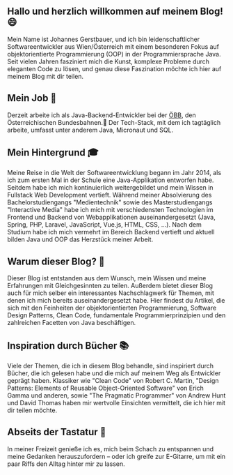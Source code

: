 ## Hallo und herzlich willkommen auf meinem Blog! 😄


Mein Name ist Johannes Gerstbauer, und ich bin leidenschaftlicher Softwareentwickler aus Wien/Österreich mit einem besonderen Fokus auf objektorientierte Programmierung (OOP) in der Programmiersprache Java. Seit vielen Jahren fasziniert mich die Kunst, komplexe Probleme durch eleganten Code zu lösen, und genau diese Faszination möchte ich hier auf meinem Blog mit dir teilen.

## Mein Job 🚀
Derzeit arbeite ich als Java-Backend-Entwickler bei der [ÖBB](https://oebb.at), den Österreichischen Bundesbahnen.🚆
  Der Tech-Stack, mit dem ich tagtäglich arbeite, umfasst unter anderem Java, Micronaut und SQL.

## Mein Hintergrund 🎓
Meine Reise in die Welt der Softwareentwicklung begann im Jahr 2014, als ich zum ersten Mal in der Schule eine Java-Applikation entworfen habe. Seitdem habe ich mich kontinuierlich weitergebildet und mein Wissen in Fullstack Web Development vertieft. Während meiner Absolvierung des Bachelorstudiengangs "Medientechnik" sowie des Masterstudiengangs "Interactive Media" habe ich mich mit verschiedensten Technologien im Frontend und Backend von Webapplikationen auseinandergesetzt (Java, Spring, PHP, Laravel, JavaScript, Vue.js, HTML, CSS, ...). Nach dem Studium habe ich mich vermehrt im Bereich Backend vertieft und aktuell bilden Java und OOP das Herzstück meiner Arbeit.

## Warum dieser Blog? 📝
Dieser Blog ist entstanden aus dem Wunsch, mein Wissen und meine Erfahrungen mit Gleichgesinnten zu teilen. Außerdem bietet dieser Blog auch für mich selber ein interessantes Nachschlagwerk für Themen, mit denen ich mich bereits auseinandergesetzt habe. Hier findest du Artikel, die sich mit den Feinheiten der objektorientierten Programmierung, Software Design Patterns, Clean Code, fundamentale Programmierprinzipien und den zahlreichen Facetten von Java beschäftigen.

## Inspiration durch Bücher 📚
Viele der Themen, die ich in diesem Blog behandle, sind inspiriert durch Bücher, die ich gelesen habe und die mich auf meinem Weg als Entwickler geprägt haben. Klassiker wie "Clean Code" von Robert C. Martin, "Design Patterns: Elements of Reusable Object-Oriented Software" von Erich Gamma und anderen, sowie "The Pragmatic Programmer" von Andrew Hunt und David Thomas haben mir wertvolle Einsichten vermittelt, die ich hier mit dir teilen möchte.

## Abseits der Tastatur 🎸
In meiner Freizeit genieße ich es, mich beim Schach zu entspannen und meine Gedanken herauszufordern – oder ich greife zur E-Gitarre, um mit ein paar Riffs den Alltag hinter mir zu lassen.